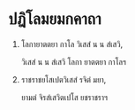 <h1>ปฎิโลมยมกคาถา</h1>
<ol>
<li>
โลกายาตตยา กาโล วิเสสํ น น สํเสวิ,  
  
วิเสสํ น น สํเสวิ โลกา ยาตตยา กาโลฯ  
</li>
  
<li>
ราชราชยโสเปตวิเสสํ รจิตํ มยา,  
  
ยามตํ จิรสํเสวิตเปโส ยชราชราฯ  
  
  
  
  
  